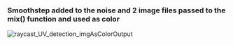### Smoothstep added to the noise and 2 image files passed to the mix() function and used as color

![raycast_UV_detection_imgAsColorOutput](https://user-images.githubusercontent.com/63723832/113062045-025cbf80-91ab-11eb-99fb-52e5e11fb9b7.gif)